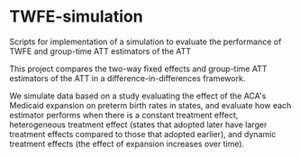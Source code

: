 # TWFE-simulation
Scripts for implementation of a simulation to evaluate the performance of TWFE and group-time ATT estimators of the ATT

This project compares the two-way fixed effects and group-time ATT estimators of the ATT in a difference-in-differences framework. 

We simulate data based on a study evaluating the effect of the ACA's Medicaid expansion on preterm birth rates in states, and evaluate how each estimator performs when there is a constant treatment effect, heterogeneous treatment effect (states that adopted later have larger treatment effects compared to those that adopted earlier), and dynamic treatment effects (the effect of expansion increases over time).   
